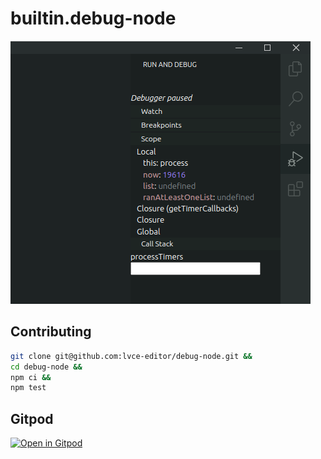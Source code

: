 # builtin.debug-node

![demo](./demo.png)

## Contributing

```sh
git clone git@github.com:lvce-editor/debug-node.git &&
cd debug-node &&
npm ci &&
npm test
```

## Gitpod

[![Open in Gitpod](https://gitpod.io/button/open-in-gitpod.svg)](https://gitpod.io/#https://github.com/lvce-editor/language-debug-node)
